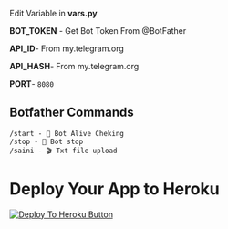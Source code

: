 Edit Variable in **vars.py**

**BOT_TOKEN** - Get Bot Token From @BotFather

**API_ID**- From my.telegram.org 

**API_HASH**- From my.telegram.org

**PORT**- `8080`


## Botfather Commands
```
/start - 🦋 Bot Alive Cheking
/stop - 🛑 Bot stop
/saini - 🎬 Txt file upload
```
# Deploy Your App to Heroku
<a href="https://heroku.com/deploy?template=https://github.com/Chiru6301/Txt-to-video/commits?author=Chiru6301"><img src="https://www.herokucdn.com/deploy/button.svg" alt="Deploy To Heroku Button"></a>
